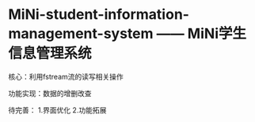  # MiNi-student-information-management-system —— MiNi学生信息管理系统
 
 核心：利用fstream流的读写相关操作

 功能实现：数据的增删改查
 
 
 待完善：
         1.界面优化
         2.功能拓展
        
